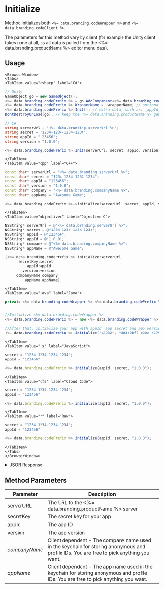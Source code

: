 # Initialize

Method initializes both `<%= data.branding.codeWrapper %>` and `<%= data.branding.codeClient %>`.

The parameters for this method vary by client (for example the Unity client takes none at all, as all data is pulled from the <%= data.branding.productName %> editor menu data).

## Usage

```mdx-code-block
<BrowserWindow>
<Tabs>
<TabItem value="csharp" label="C#">
```

```csharp
// Unity
GameObject go = new GameObject();
<%= data.branding.codePrefix %> = go.AddComponent<<%= data.branding.codeWrapper %>>();
<%= data.branding.codePrefix %>.WrapperName = _wrapperName; // optionally set a wrapper-name
<%= data.branding.codePrefix %>.Init(); // extra data, such as: _appId, _secret and _appVersion, is taken from the <%= data.branding.productName %> Unity Plugin.
DontDestroyOnLoad(go); // keep the <%= data.branding.productName %> game object through scene changes

// C#
string serverUrl = "<%= data.branding.serverUrl %>";
string secret = "1234-1234-1234-1234";
string appId = "123456";
string version = "1.0.0";

<%= data.branding.codePrefix %>.Init(serverUrl, secret, appId, version);

```

```mdx-code-block
</TabItem>
<TabItem value="cpp" label="C++">
```

```cpp
const char* serverUrl = "<%= data.branding.serverUrl %>";
const char* secret = "1234-1234-1234-1234";
const char* appId = "123456";
const char* version = "1.0.0";
const char* company = "<%= data.branding.companyName %>";
const char* appName = "Awesome Game";

<%= data.branding.codePrefix %>->initialize(serverUrl, secret, appId, version, company, appName);
```

```mdx-code-block
</TabItem>
<TabItem value="objectivec" label="Objective-C">
```

```objectivec
NSString* serverUrl = @"<%= data.branding.serverUrl %>";
NSString* secret = @"1234-1234-1234-1234";
NSString* appId = @"123456";
NSString* appId = @"1.0.0";
NSString* company = @"<%= data.branding.companyName %>";
NSString* appName = @"Awesome Game";

[<%= data.branding.codePrefix %> initialize:serverUrl
      secretKey:secret
          appId:appId
        version:version
     companyName:company
         appName:appName];
```

```mdx-code-block
</TabItem>
<TabItem value="java" label="Java">
```

```java
private <%= data.branding.codeWrapper %> <%= data.branding.codePrefix %>;


//Initialize <%= data.branding.codeWrapper %>
<%= data.branding.codePrefix %> = new <%= data.branding.codeWrapper %>("default");
 
//After that, initialize your app with appId, app secret and app version
<%= data.branding.codePrefix %>.initialize("12832", "d03c0bf7-e00c-4179-b477-37e90bc54df9", "1.0.0");

```

```mdx-code-block
</TabItem>
<TabItem value="js" label="JavaScript">
```

```javascript
secret = "1234-1234-1234-1234";
appId = "123456";

<%= data.branding.codePrefix %>.initialize(appId, secret, "1.0.0");
```

```mdx-code-block
</TabItem>
<TabItem value="cfs" label="Cloud Code">
```

```javascript
secret = "1234-1234-1234-1234";
appId = "123456";

<%= data.branding.codePrefix %>.initialize(appId, secret, "1.0.0");
```

```mdx-code-block
</TabItem>
<TabItem value="r" label="Raw">
```

```javascript
secret = "1234-1234-1234-1234";
appId = "123456";

<%= data.branding.codePrefix %>.initialize(appId, secret, "1.0.0");
```

```mdx-code-block
</TabItem>
</Tabs>
</BrowserWindow>
```

<details>
<summary>JSON Response</summary>

```javascript
secret = "1234-1234-1234-1234";
appId = "123456";

<%= data.branding.codePrefix %>.initialize(appId, secret, "1.0.0");
```
</details>

## Method Parameters
Parameter | Description
--------- | -----------
serverURL | The URL to the <%= data.branding.productName %> server
secretKey | The secret key for your app
appId | The app ID
version | The app version
*companyName* | Client dependent - The company name used in the keychain for storing anonymous and profile IDs. You are free to pick anything you want.
*appName* | Client dependent - The app name used in the keychain for storing anonymous and profile IDs. You are free to pick anything you want.


